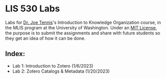 # LIS 530 Labs
Labs for [Dr. Joe Tennis](http://joseph-t-tennis.squarespace.com/)'s Introduction to Knowledge Organization course, in the MLIS program at the University of Washington.
Under an [MIT License](https://opensource.org/licenses/MIT), the purpose is to submit the assignments and share with future students so they get an idea of how it can be done.

## Index:
- Lab 1: Introduction to Zotero (1/6/2023)
- Lab 2: Zotero Catalogs & Metadata (1/20/2023)
